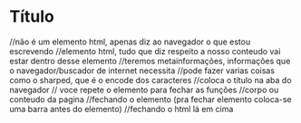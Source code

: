 
<h1 class = "Projeto HTML">Título</h1>
<!DOCTYPE html> //não é um elemento html, apenas diz ao navegador o que estou escrevendo

<html> //elemento html, tudo que diz respeito a nosso conteudo vai estar dentro desse elemento
    <head> //teremos metainformações, informações que o navegador/buscador de internet necessita
    <meta> //pode fazer varias coisas como o sharped, que é o encode dos caracteres
    <title></title> //coloca o título na aba do navegador
        </head> // voce repete o elemento para fechar as funções
        <body> //corpo ou conteudo da pagina
            </body> //fechando o elemento (pra fechar elemento coloca-se uma barra antes do elemento)
            </html> //fechando o html lá em cima

            